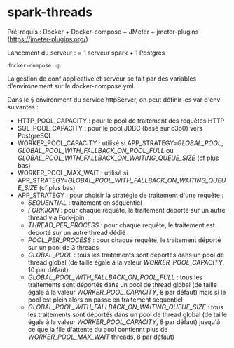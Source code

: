 # spark-threads

Pré-requis : Docker + Docker-compose + JMeter + jmeter-plugins (https://jmeter-plugins.org/)

Lancement du serveur : = 1 serveur spark + 1 Postgres

```
docker-compose up
```

La gestion de conf applicative et serveur se fait par des variables d'environement sur le docker-compose.yml.

Dans le § environment du service httpServer, on peut définir les var d'env suivantes :
- HTTP_POOL_CAPACITY : pour le pool de traitement des requêtes HTTP
- SQL_POOL_CAPACITY : pour le pool JDBC (basé sur c3p0) vers PostgreSQL
- WORKER_POOL_CAPACITY : utilisé si APP_STRATEGY=*GLOBAL_POOL*, *GLOBAL_POOL_WITH_FALLBACK_ON_POOL_FULL* ou *GLOBAL_POOL_WITH_FALLBACK_ON_WAITING_QUEUE_SIZE* (cf plus bas)
- WORKER_POOL_MAX_WAIT : utilisé si APP_STRATEGY=*GLOBAL_POOL_WITH_FALLBACK_ON_WAITING_QUEUE_SIZE* (cf plus bas)
- APP_STRATEGY : pour choisir la stratégie de traitement d'une requête :
  - *SEQUENTIAL* : traitement en séquentiel
  - *FORKJOIN* : pour chaque requête, le traitement déporté sur un autre thread via Fork-join
  - *THREAD_PER_PROCESS* : pour chaque requête, le traitement est déporté sur un autre thread dédié
  - *POOL_PER_PROCESS* : pour chaque requête, le traitement déporté sur un pool de 3 threads
  - *GLOBAL_POOL* : tous les traitements sont déportés dans un pool de thread global (de taille égale à la valeur *WORKER_POOL_CAPACITY*, 10 par défaut)
  - *GLOBAL_POOL_WITH_FALLBACK_ON_POOL_FULL* : tous les traitements sont déportés dans un pool de thread global (de taille égale à la valeur *WORKER_POOL_CAPACITY*, 8 par défaut) mais si le pool est plein alors on passe en traitement séquentiel
  - *GLOBAL_POOL_WITH_FALLBACK_ON_WAITING_QUEUE_SIZE* : tous les traitements sont déportés dans un pool de thread global (de taille égale à la valeur *WORKER_POOL_CAPACITY*, 8 par défaut) jusqu'à ce que la file d'attente du pool contiennt plus de *WORKER_POOL_MAX_WAIT* threads, 8 par défaut)